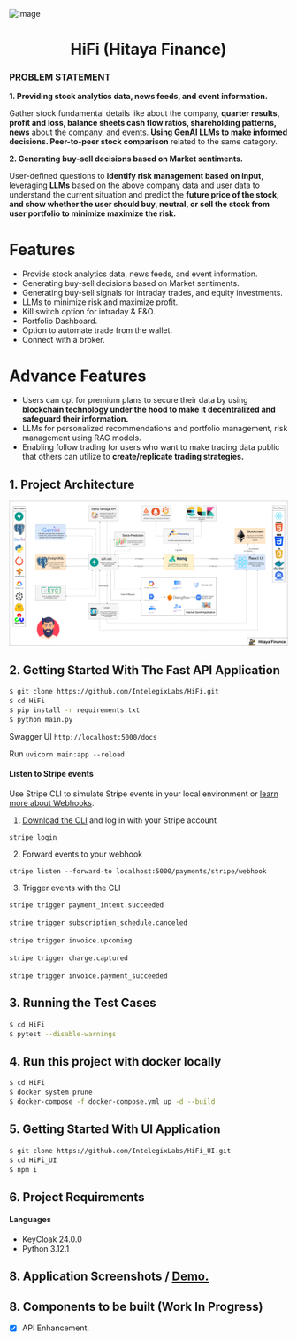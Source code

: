 ![image](https://github.com/IntelegixLabs/HiFi/assets/34819268/6447dcaf-62fc-4292-aa1b-a21264411d1f)<h1 align="center">HiFi (Hitaya Finance)</h1>

### PROBLEM STATEMENT

<strong> 1. Providing stock analytics data, news feeds, and event information. </strong>

  Gather stock fundamental details like about the company, <strong>quarter results, profit and loss, balance sheets cash flow  ratios, shareholding patterns, news</strong> about the company, and events. <strong>Using GenAI LLMs to make informed decisions.  Peer-to-peer stock comparison</strong> related to the same category.

<strong> 2. Generating buy-sell decisions based on Market sentiments.</strong>

  User-defined questions to <strong>identify risk management based on input</strong>, leveraging <strong>LLMs</strong> based on the above company data  and user data to understand the current situation and predict the <strong>future price of the stock, and show whether the user should  buy, neutral, or sell the stock from user portfolio to minimize maximize the risk.</strong>


# Features 

- Provide stock analytics data, news feeds, and event information.
- Generating buy-sell decisions based on Market sentiments.
- Generating buy-sell signals for intraday trades, and equity investments.
- LLMs to minimize risk and maximize profit.
- Kill switch option for intraday & F&O.
- Portfolio Dashboard.
- Option to automate trade from the wallet.
- Connect with a broker.

# Advance Features

- Users can opt for premium plans to secure their data by using <strong> blockchain technology under the hood to make it decentralized and safeguard their information. </strong>
- LLMs for personalized recommendations and portfolio management, risk management using RAG models.
- Enabling follow trading for users who want to make trading data public that others can utilize to <strong>create/replicate trading strategies.</strong>




















## 1. Project Architecture

<p align="center">
  <img src="data/HiFi.png" />
</p> 

## 2. Getting Started With The Fast API Application

```sh
$ git clone https://github.com/IntelegixLabs/HiFi.git
$ cd HiFi
$ pip install -r requirements.txt
$ python main.py
```

Swagger UI `http://localhost:5000/docs`

Run `uvicorn main:app --reload`


#### Listen to Stripe events

<span>Use Stripe CLI to simulate Stripe events in your local environment or <a href="https://stripe.com/docs/webhooks" target="__blank" rel="noopener noreferrer">learn more about Webhooks</a>.</span>

1. <span><a href="https://stripe.com/docs/stripe-cli" target="__blank" rel="noopener noreferrer">Download the CLI</a> and log in with your Stripe account</span>

```commandline
stripe login
```

2. Forward events to your webhook

```commandline
stripe listen --forward-to localhost:5000/payments/stripe/webhook
```

3. Trigger events with the CLI

```commandline
stripe trigger payment_intent.succeeded

stripe trigger subscription_schedule.canceled

stripe trigger invoice.upcoming

stripe trigger charge.captured

stripe trigger invoice.payment_succeeded
```

## 3. Running the Test Cases

```sh
$ cd HiFi
$ pytest --disable-warnings  
```

## 4. Run this project with docker locally

```sh
$ cd HiFi
$ docker system prune 
$ docker-compose -f docker-compose.yml up -d --build
```



## 5. Getting Started With UI Application

```sh
$ git clone https://github.com/IntelegixLabs/HiFi_UI.git
$ cd HiFi_UI
$ npm i
```


## 6. Project Requirements

<h4>Languages</h4>
<ul>
  <li>KeyCloak 24.0.0</li>
  <li>Python 3.12.1</li>
</ul>

## 8. Application Screenshots / <a href="">Demo.</a>


## 8. Components to be built (Work In Progress)

* [x] API Enhancement.

